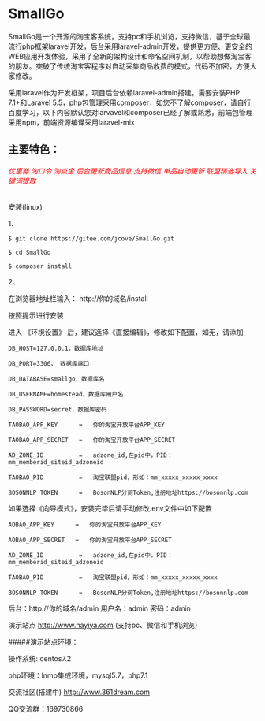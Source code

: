 # SmallGo
   SmallGo是一个开源的淘宝客系统，支持pc和手机浏览，支持微信，基于全球最流行php框架laravel开发，后台采用laravel-admin开发，提供更方便、更安全的WEB应用开发体验，采用了全新的架构设计和命名空间机制，以帮助想做淘宝客的朋友。突破了传统淘宝客程序对自动采集商品收费的模式，代码不加密，方便大家修改。

   采用laravel作为开发框架，项目后台依赖laravel-admin搭建，需要安装PHP 7.1+和Laravel 5.5，php包管理采用composer，如您不了解composer，请自行百度学习，以下内容默认您对larvavel和composer已经了解或熟悉，前端包管理采用npm，前端资源编译采用laravel-mix

   ## 主要特色：
   ###### <font color=#ff0000>优惠券 淘口令 淘点金 后台更新商品信息 支持微信 单品自动更新 联盟精选导入 关键词提取</font>
       
安装(linux) 

1、
    
    $ git clone https://gitee.com/jcove/SmallGo.git
    
    $ cd SmallGo 
    
    $ composer install
2、 
    
   在浏览器地址栏输入： http://你的域名/install
   
   按照提示进行安装
   
   进入 《环境设置》 后，建议选择《直接编辑》，修改如下配置，如无，请添加
   
    DB_HOST=127.0.0.1，数据库地址
   
    DB_PORT=3306， 数据库端口
   
    DB_DATABASE=smallgo，数据库名
   
    DB_USERNAME=homestead，数据库用户名
   
    DB_PASSWORD=secret，数据库密码
   
    TAOBAO_APP_KEY      =   你的淘宝开放平台APP_KEY
   
    TAOBAO_APP_SECRET   =   你的淘宝开放平台APP_SECRET
   
    AD_ZONE_ID          =   adzone_id,在pid中，PID：mm_memberid_siteid_adzoneid
   
    TAOBAO_PID          =   淘宝联盟pid，形如：mm_xxxxx_xxxxx_xxxx
   
    BOSONNLP_TOKEN      =   BosonNLP分词Token,注册地址https://bosonnlp.com
   
   如果选择《向导模式》，安装完毕后请手动修改.env文件中如下配置
   
    AOBAO_APP_KEY      =   你的淘宝开放平台APP_KEY
      
    AOBAO_APP_SECRET   =   你的淘宝开放平台APP_SECRET
      
    AD_ZONE_ID          =   adzone_id,在pid中，PID：mm_memberid_siteid_adzoneid
      
    TAOBAO_PID          =   淘宝联盟pid，形如：mm_xxxxx_xxxxx_xxxx
      
    BOSONNLP_TOKEN      =   BosonNLP分词Token,注册地址https://bosonnlp.com
      
    
后台：http://你的域名/admin  用户名：admin 密码：admin
    
演示站点 http://www.nayiya.com (支持pc、微信和手机浏览)

#####演示站点环境：

操作系统: centos7.2  

php环境：lnmp集成环境，mysql5.7，php7.1
  
  
  
交流社区(搭建中) http://www.361dream.com


QQ交流群：169730866